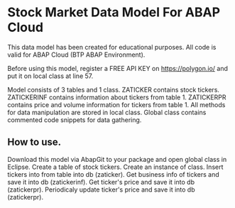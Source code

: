 # Stock Market Data Model For ABAP Cloud
This data model has been created for educational purposes. All code is valid for ABAP Cloud (BTP ABAP Environment). 

Before using this model, register a FREE API KEY on https://polygon.io/  and put it on local class at line 57.

Model consists of 3 tables and 1 class. 
ZATICKER contains stock tickers.
ZATICKERINF contains information about tickers from table 1.
ZATICKERPR contains price and volume information for tickers from table 1.
All methods for data manipulation are stored in local class. Global class contains commented code snippets for data gathering.

## How to use.

Download this model via AbapGit to your package and open global class in Eclipse.
Create a table of stock tickers. 
Create an instance of class.
Insert tickers into from table into db (zaticker).
Get business info of tickers and save it into db (zatickerinf). 
Get ticker's price and save it into db (zatickerpr).
Periodicaly update ticker's price and save it into db (zatickerpr).

